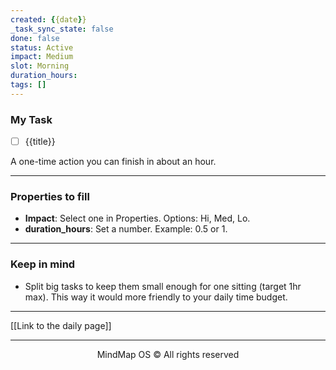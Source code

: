 ```yaml
---
created: {{date}}
_task_sync_state: false
done: false
status: Active
impact: Medium
slot: Morning
duration_hours:
tags: []
---
```

### My Task
- [ ] {{title}}

A one-time action you can finish in about an hour.

---

### Properties to fill
- **Impact**: Select one in Properties. Options: Hi, Med, Lo.
- **duration_hours**: Set a number. Example: 0.5 or 1.



---

### Keep in mind
- Split big tasks to keep them small enough for one sitting (target 1hr max).
This way it would more friendly to your daily time budget.


---

[[Link to the daily page]]

---

<p align="center">MindMap OS © All rights reserved</p>

